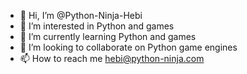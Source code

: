 - 👋 Hi, I’m @Python-Ninja-Hebi
- 👀 I’m interested in Python and games
- 🌱 I’m currently learning Python and games
- 💞️ I’m looking to collaborate on Python game engines
- 📫 How to reach me hebi@python-ninja.com

<!---
Python-Ninja-Hebi/Python-Ninja-Hebi is a ✨ special ✨ repository because its `README.md` (this file) appears on your GitHub profile.
You can click the Preview link to take a look at your changes.
--->
